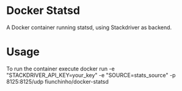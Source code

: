 # Docker Statsd

A Docker container running statsd, using Stackdriver as backend.

# Usage
To run the container execute
    docker run -e "STACKDRIVER_API_KEY=your_key" -e "SOURCE=stats_source" -p 8125:8125/udp fiunchinho/docker-statsd